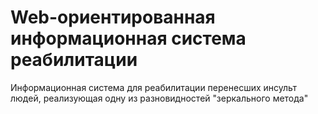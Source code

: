# Web-ориентированная информационная система реабилитации

Информационная система для реабилитации перенесших инсульт людей, реализующая одну из разновидностей "зеркального метода"
